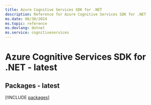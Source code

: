 ```yaml
---
title: Azure Cognitive Services SDK for .NET
description: Reference for Azure Cognitive Services SDK for .NET
ms.date: 08/30/2024
ms.topic: reference
ms.devlang: dotnet
ms.service: cognitiveservices
---
```

# Azure Cognitive Services SDK for .NET - latest
## Packages - latest
[!INCLUDE [packages](cognitive-services-index.md)]